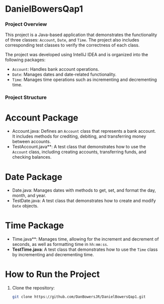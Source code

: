 # DanielBowersQap1

### Project Overview
This project is a Java-based application that demonstrates the functionality of three classes: `Account`, `Date`, and `Time`. The project also includes corresponding test classes to verify the correctness of each class.

The project was developed using IntelliJ IDEA and is organized into the following packages:
- `Account`: Handles bank account operations.
- `Date`: Manages dates and date-related functionality.
- `Time`: Manages time operations such as incrementing and decrementing time.

### Project Structure

# Account Package
- Account.java: Defines an `Account` class that represents a bank account. It includes methods for crediting, debiting, and transferring money between accounts.
- TestAccount.java**: A test class that demonstrates how to use the `Account` class, including creating accounts, transferring funds, and checking balances.

# Date Package
- Date.java: Manages dates with methods to get, set, and format the day, month, and year.
- TestDate.java: A test class that demonstrates how to create and modify `Date` objects.

# Time Package
- Time.java**: Manages time, allowing for the increment and decrement of seconds, as well as formatting time in `hh:mm:ss`.
- **TestTime.java**: A test class that demonstrates how to use the `Time` class by incrementing and decrementing time.

# How to Run the Project

1. Clone the repository:
   ```bash
   git clone https://github.com/DanBowersJR/DanielBowersQap1.git

